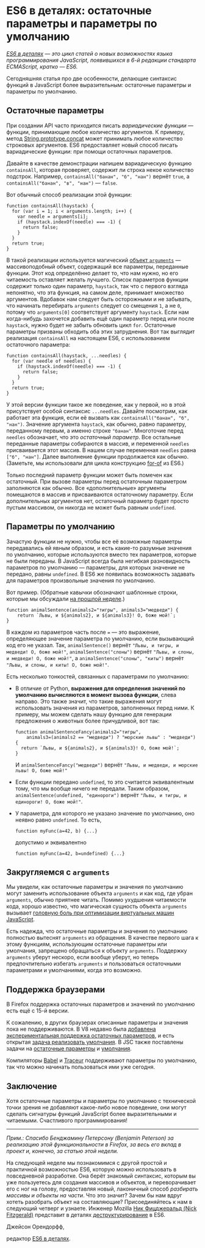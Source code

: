 # ES6 в деталях: остаточные параметры и параметры по умолчанию

_[ES6 в деталях][1] — это цикл статей о новых возможностях языка
программирования JavaScript, появившихся в 6-й редакции стандарта ECMAScript,
кратко — ES6._

Сегодняшняя статья про две особенности, делающие синтаксис функций в JavaScript
более выразительным: остаточные параметры и параметры по умолчанию.

## Остаточные параметры

При создании API часто приходится писать _вариадические функции_ — функции,
принимающие любое количество аргументов. К примеру, метод
[String.prototype.concat][2] может принимать любое количество строковых
аргументов. ES6 предоставляет новый способ писать вариадические функции: при
помощи остаточных параметров.

Давайте в качестве демонстрации напишем вариадическую функцию `containsAll`,
которая проверяет, содержит ли строка некое количество подстрок. Например,
`containsAll("банан", "б", "нан")` вернёт `true`, а
`containsAll("банан", "в", "нан")` — `false`.

Вот обычный способ реализации этой функции:

    function containsAll(haystack) {
      for (var i = 1; i < arguments.length; i++) {
        var needle = arguments[i];
        if (haystack.indexOf(needle) === -1) {
          return false;
        }
      }
      return true;
    }

В такой реализации используется магический [объект `arguments`][3] —
массивоподобный объект, содержащий все параметры, переданные функции. Этот код
определённо делает то, что нам нужно, но его читаемость оставляет желать
лучшего. Список параметров функции содержит только один параметр, `haystack`,
так что с первого взгляда непонятно, что эта функция, на самом деле, принимает
множество аргументов. Вдобавок нам следует быть осторожными и не забывать, что
начинать перебирать `arguments` следует со смещения `1`, а не `0`, потому что
`arguments[0]` соответствует аргументу `haystack`. Если нам когда-нибудь
захочется добавить ещё один параметр перед или после `haystack`, нужно будет
не забыть обновить цикл `for`. Остаточные параметры призваны обходить оба этих
затруднения. Вот так выглядит реализация `containsAll` на настоящем ES6, с
использованием остаточного параметра:

    function containsAll(haystack, ...needles) {
      for (var needle of needles) {
        if (haystack.indexOf(needle) === -1) {
          return false;
        }
      }
      return true;
    }

У этой версии функции такое же поведение, как у первой, но в этой присутствует
особой синтаксис `...needles`. Давайте посмотрим, как работает эта функция, если
её вызвать как `containsAll("банан", "б", "нан")`.
Значение аргумента `haystack`, как обычно, равно параметру, переданному первым,
а именно строке `"банан"`. Многоточие перед `needles` обозначает, что это _остаточный
параметр_. Все остальные переданные параметры собираются в массив, и переменной
`needles` присваивается этот массив.
В нашем случае переменная `needles` равна `["б", "нан"]`.
Далее выполнение функции продолжается как обычно. (Заметьте, мы использовали для
цикла конструкцию [for-of][4] из ES6.)

Только последний параметр функции может быть помечен как остаточный. При вызове
параметры перед остаточным параметром заполняются как обычно. Все
«дополнительные» аргументы помещаются в массив и присваиваются остаточному
параметру. Если дополнительных аргументов нет, остаточный параметр будет просто
пустым массивом, он никогда не может быть равным `undefined`.

## Параметры по умолчанию

Зачастую функции не нужно, чтобы все её возможные параметры передавались ей
явным образом, и есть какие-то разумные значения по умолчанию, которые
используются вместо тех параметров, которые не были переданы.
В JavaScript всегда была негибкая разновидность параметров по умолчанию —
параметры, для которых значение не передано, равны `undefined`. В ES6 же
появилась возможность задавать для параметров произвольные значения по
умолчанию.

Вот пример. (Обратные кавычки обозначают шаблонные строки, которые мы обсуждали
[на прошлой неделе][5].)

    function animalSentence(animals2="тигры", animals3="медведи") {
        return `Львы, и ${animals2}, и ${animals3}! О, боже мой!`;
    }

В каждом из параметров часть после `=` — это выражение, определяющее значение
параметра по умолчанию, если вызывающий код его не указал.
Так, `animalSentence()` вернёт `"Львы, и тигры, и медведи! О, боже мой!"`,
`animalSentence("слоны")` вернёт `"Львы, и слоны, и медведи! О, боже мой!"`, а
`animalSentence("слоны", "киты")` вернёт
`"Львы, и слоны, и киты! О, боже мой!"`.

Есть несколько тонкостей, связанных с параметрами по умолчанию:

*   В отличие от Python, **выражения для определения значений по умолчанию
    вычисляются в момент вызова функции**, слева направо.
    Это также значит, что такие выражения могут использовать значения из
    параметров, заполненных перед ними.
    К примеру, мы можем сделать нашу функцию для генерации предложения о
    животных более причудливой, вот так:

        function animalSentenceFancy(animals2="тигры",
            animals3=(animals2 == "медведи") ? "морские львы" : "медведи")
        {
          return `Львы, и ${animals2}, и ${animals3}! О, боже мой!`;
        }

    И `animalSentenceFancy("медведи")` вернёт
    `"Львы, и медведи, и морские львы! О, боже мой!"`

*   Если функции передано `undefined`, то это считается эквивалентным тому,
    что мы вообще ничего не передали. Таким образом,
    `animalSentence(undefined, "единороги")` вернёт
    `"Львы, и тигры, и единороги! О, боже мой!"`.

*   У параметра, для которого не указано значение по умолчанию, оно неявно равно
    `undefined`. То есть,

        function myFunc(a=42, b) {...}

    допустимо и эквивалентно

        function myFunc(a=42, b=undefined) {...}

## Закругляемся с `arguments`

Мы увидели, как остаточные параметры и значения по умолчанию могут заменить
использование объекта `arguments` и как код, где убран `arguments`, обычно
приятнее читать.
Помимо ухудшения читаемости кода, хорошо известно, что магическая сущность
объекта `arguments` вызывает
[головную боль при оптимизации виртуальных машин JavaScript][6].

Есть надежда, что остаточные параметры и значения по умолчанию полностью
вытеснят `arguments` из обращения. В качестве первого шага к этому функциям,
использующим остаточные параметры или умолчания, запрещено обращаться к объекту
`arguments`. Поддержку `arguments` уберут нескоро, если вообще уберут, но
теперь предпочтительно избегать `arguments` и пользоваться остаточными
параметрами и умолчаниями, когда это возможно.

## Поддержка браузерами

В Firefox поддержка остаточных параметров и значений по умолчанию есть ещё с 15-й
версии.

К сожалению, в других браузерах описанные параметры и значения пока не поддерживаются. В V8 недавно была
[добавлена экспериментальная поддержка остаточных параметров][7], и есть
открытая [задача реализовать умолчания][8].
В JSC также поставлены задачи на [остаточные параметры][9] и [умолчания][10].

Компиляторы [Babel][11] и [Traceur][12] поддерживают параметры по умолчанию,
так что можно начинать пользоваться ими уже сегодня.

## Заключение

Хотя остаточные параметры и параметры по умолчанию с технической
точки зрения не добавляют какое-либо новое поведение, они могут сделать сигнатуры функций
JavaScript более выразительными и читаемыми. Счастливого программирования!

* * *

_Прим.: Спасибо Бенджамину Петерсону (Benjamin Peterson) за реализацию этой
функциональности в Firefox, за весь его вклад в проект и, конечно, за статью
этой недели._

На следующей неделе мы познакомимся с другой простой и практичной возможностью
ES6, которую можно использовать в повседневной разработке. Она берёт знакомый синтаксис,
которым вы уже пользуетесь для создания массивов и объектов, и переворачивает
его с ног на голову, предоставляя новый, лаконичный способ _разбирать массивы
и объекты на части_. Что это значит? Зачем бы нам вдруг хотеть разобрать объект
на составляющие? Присоединяйтесь к нам в следующий четверг и узнаете. Инженер
Mozilla [Ник Фицджеральд (Nick Fitzgerald)][13] представит в деталях
[деструктурирование][14] в ES6.

Джейсон Орендорфф,

редактор [ES6 в деталях][1].

 [1]: https://hacks.mozilla.org/category/es6-in-depth/
 [2]: https://developer.mozilla.org/ru/docs/Web/JavaScript/Reference/Global_Objects/String/concat
 [3]: https://developer.mozilla.org/ru/docs/Web/JavaScript/Reference/Functions/arguments
 [4]: http://frontender.info/es6-in-depth-iterators-and-the-for-of-loop/
 [5]: http://frontender.info/es6-in-depth-template-strings/
 [6]: https://github.com/petkaantonov/bluebird/wiki/Optimization-killers#3-managing-arguments
 [7]: https://code.google.com/p/v8/issues/detail?id=2159
 [8]: https://code.google.com/p/v8/issues/detail?id=2160
 [9]: https://bugs.webkit.org/show_bug.cgi?id=38408
 [10]: https://bugs.webkit.org/show_bug.cgi?id=38409
 [11]: http://babeljs.io/
 [12]: https://github.com/google/traceur-compiler#what-is-traceur
 [13]: https://twitter.com/fitzgen
 [14]: http://frontender.info/es6-in-depth-destructuring/
